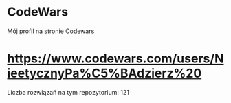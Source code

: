 # CodeWars <br/>
Mój profil na stronie Codewars <br/>
# https://www.codewars.com/users/NieetycznyPa%C5%BAdzierz%20 <br/>
Liczba rozwiązań na tym repozytorium: 121